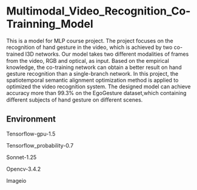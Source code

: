 # Multimodal_Video_Recognition_Co-Trainning_Model

This is a model for MLP course project. The project focuses on the recognition of hand gesture in the video, which is achieved by two co-trained I3D networks. Our model takes two diﬀerent modalities of frames from the video, RGB and optical, as input. Based on the empirical knowledge, the co-training network can obtain a better result on hand gesture recognition than a single-branch network. In this project, the spatiotemporal semantic alignment optimization method is applied to optimized the video recognition system. The designed model can achieve accuracy more than 99.3% on the EgoGesture dataset,which containing diﬀerent subjects of hand gesture on diﬀerent scenes.


## Environment

Tensorflow-gpu-1.5

Tensorflow_probability-0.7

Sonnet-1.25

Opencv-3.4.2

Imageio
